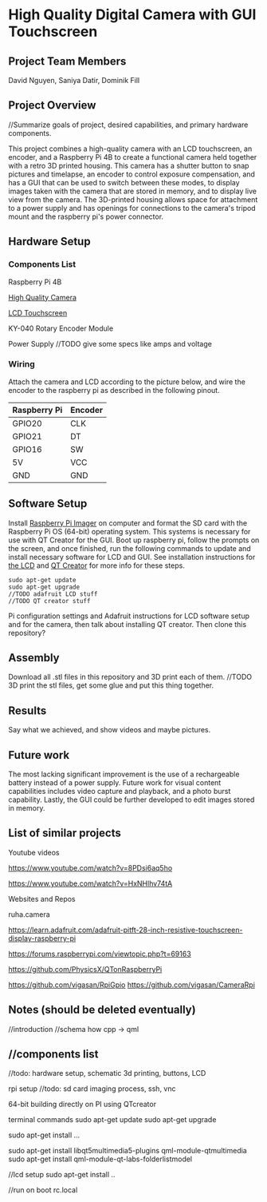 # High Quality Digital Camera with GUI Touchscreen

## Project Team Members

David Nguyen, Saniya Datir, Dominik Fill

## Project Overview

//Summarize goals of project, desired capabilities, and primary hardware components.

This project combines a high-quality camera with an LCD touchscreen, an encoder, and a Raspberry Pi 4B to create a functional camera held together with a retro 3D printed housing.  This camera has a shutter button to snap pictures and timelapse, an encoder to control exposure compensation, and has a GUI that can be used to switch between these modes, to display images taken with the camera that are stored in memory, and to display live view from the camera.  The 3D-printed housing allows space for attachment to a power supply and has openings for connections to the camera's tripod mount and the raspberry pi's power connector.

## Hardware Setup

### Components List

Raspberry Pi 4B

[High Quality Camera](https://www.adafruit.com/product/4561)

[LCD Touchscreen](https://www.adafruit.com/product/1601)

KY-040 Rotary Encoder Module

Power Supply //TODO give some specs like amps and voltage

### Wiring

Attach the camera and LCD according to the picture below, and wire the encoder to the raspberry pi as described in the following pinout.

|Raspberry Pi|Encoder|
|---|---|
|GPIO20|CLK|
|GPIO21|DT|
|GPIO16|SW|
|5V|VCC|
|GND|GND|

## Software Setup

Install [Raspberry Pi Imager](https://www.raspberrypi.com/software/) on computer and format the SD card with the Raspberry Pi OS (64-bit) operating system.  This systems is necessary for use with QT Creator for the GUI.  Boot up raspberry pi, follow the prompts on the screen, and once finished, run the following commands to update and install necessary software for LCD and GUI.  See installation instructions for [the LCD](https://learn.adafruit.com/adafruit-pitft-28-inch-resistive-touchscreen-display-raspberry-pi?view=all) and [QT Creator](https://forums.raspberrypi.com/viewtopic.php?t=69163) for more info for these steps.

```
sudo apt-get update
sudo apt-get upgrade
//TODO adafruit LCD stuff
//TODO QT creator stuff
```

Pi configuration settings and Adafruit instructions for LCD software setup and for the camera, then talk about installing QT creator.  Then clone this repository?

## Assembly

Download all .stl files in this repository and 3D print each of them.  //TODO
3D print the stl files, get some glue and put this thing together.

## Results

Say what we achieved, and show videos and maybe pictures.

## Future work

The most lacking significant improvement is the use of a rechargeable battery instead of a power supply.  Future work for visual content capabilities includes video capture and playback, and a photo burst capability.  Lastly, the GUI could be further developed to edit images stored in memory.

## List of similar projects

Youtube videos

https://www.youtube.com/watch?v=8PDsi6aq5ho

https://www.youtube.com/watch?v=HxNHlhv74tA

Websites and Repos

ruha.camera

https://learn.adafruit.com/adafruit-pitft-28-inch-resistive-touchscreen-display-raspberry-pi

https://forums.raspberrypi.com/viewtopic.php?t=69163

https://github.com/PhysicsX/QTonRaspberryPi

https://github.com/vigasan/RpiGpio
https://github.com/vigasan/CameraRpi

## Notes (should be deleted eventually)

//introduction
//schema how cpp -> qml

//components list
---

//todo: hardware setup, schematic
3d printing, buttons, LCD

rpi setup
//todo: sd card imaging process, ssh, vnc

64-bit building directly on PI using QTcreator

terminal commands
sudo apt-get update
sudo apt-get upgrade

sudo apt-get install ...

sudo apt-get install libqt5multimedia5-plugins qml-module-qtmultimedia
sudo apt-get install qml-module-qt-labs-folderlistmodel

//lcd setup
sudo apt-get install <LCD>..

//run on boot rc.local
